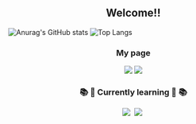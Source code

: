 <h2 align="center">Welcome!!</h2>

<!--
**dolphin1404/dolphin1404** is a ✨ _special_ ✨ repository because its `README.md` (this file) appears on your GitHub profile.

Here are some ideas to get you started:

- 🔭 I’m currently working on ...
- 🌱 I’m currently learning ...
- 👯 I’m looking to collaborate on ...
- 🤔 I’m looking for help with ...
- 💬 Ask me about ...
- 📫 How to reach me: ...
- 😄 Pronouns: ...
- ⚡ Fun fact: ...
-->
  ![Anurag's GitHub stats](https://github-readme-stats.vercel.app/api?username=dolphin1404&show_icons=true&theme=radical)
  ![Top Langs](https://github-readme-stats.vercel.app/api/top-langs/?username=dolphin1404&layout=compact)
<h3 align="center">My page</h3>
<div align="center">
  <a href="https://www.instagram.com/kyumini0112/" target="_blank"><img src="https://img.shields.io/badge/instagram-E4405F?style=for-the-badge&logo=instagram&logoColor=white"/></a>
  <a href="https://www.linkedin.com/in/kyumin-lee-02680a273/" target="_blank"><img src="https://img.shields.io/badge/linkedin-0E76A8?style=for-the-badge&logo=linkedin&logoColor=white"/></a>
</div>
<h3 align="center">📚 🌱 Currently learning 🌱 📚</h3>
<div align="center">
  <img src="https://img.shields.io/badge/react-02569B.svg?style=for-the-badge&logo=react&logoColor=white" />&nbsp
  <img src="https://img.shields.io/badge/c++-FF4154?style=for-the-badge&logo=cplusplus&logoColor=white" />&nbsp
</div>
